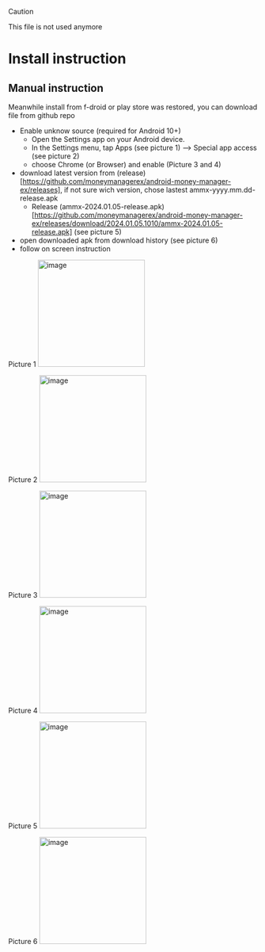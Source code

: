 > [!CAUTION]
> This file is not used anymore

# Install instruction

## Manual instruction

Meanwhile install from f-droid or play store was restored, you can download file from github repo

* Enable unknow source (required for Android 10+)
  * Open the Settings app on your Android device.
  * In the Settings menu, tap Apps (see picture 1) --> Special app access (see picture 2)
  * choose Chrome (or Browser) and enable (Picture 3 and 4)
* download latest version from (release)[https://github.com/moneymanagerex/android-money-manager-ex/releases], if not sure wich version, chose lastest ammx-yyyy.mm.dd-release.apk
	* Release (ammx-2024.01.05-release.apk)[https://github.com/moneymanagerex/android-money-manager-ex/releases/download/2024.01.05.1010/ammx-2024.01.05-release.apk] (see picture 5) 
* open downloaded apk from download history (see picture 6)
* follow on screen instruction

Picture 1
<img width="216" alt="image" src="https://github.com/moneymanagerex/android-money-manager-ex/assets/3205448/42110e12-f091-4bcc-89f6-0043d2e2b882">

Picture 2
<img width="216" alt="image" src="https://github.com/moneymanagerex/android-money-manager-ex/assets/3205448/65d51e6b-47bc-4a9f-8eab-3b599a6e8589">

Picture 3
<img width="216" alt="image" src="https://github.com/moneymanagerex/android-money-manager-ex/assets/3205448/e8ebd9b3-9af9-436c-bbe7-930aa91c8ab4">

Picture 4
<img width="216" alt="image" src="https://github.com/moneymanagerex/android-money-manager-ex/assets/3205448/c00c98e3-1935-40a3-844d-70f4a71e9fba">

Picture 5
<img width="216" alt="image" src="https://github.com/moneymanagerex/android-money-manager-ex/assets/3205448/f15c6ed6-39db-4437-8d04-61556a769703">

Picture 6
<img width="216" alt="image" src="https://github.com/moneymanagerex/android-money-manager-ex/assets/3205448/e80c27fe-5510-4a68-9ec1-fa2fa47ca508">
